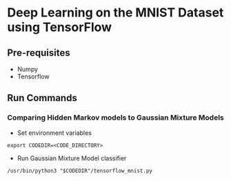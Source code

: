 # Deep Learning on the MNIST Dataset using TensorFlow

## Pre-requisites
* Numpy
* Tensorflow

## Run Commands

### Comparing Hidden Markov models to Gaussian Mixture Models

* Set environment variables
```
export CODEDIR=<CODE_DIRECTORY>
```

* Run Gaussian Mixture Model classifier
```
/usr/bin/python3 "$CODEDIR"/tensorflow_mnist.py 
```
